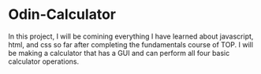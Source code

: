 # Odin-Calculator

In this project, I will be comining everything I have learned about javascript, html, and css so far after completing the fundamentals course of TOP. I will be making a calculator that has a GUI and can perform all four basic calculator operations.